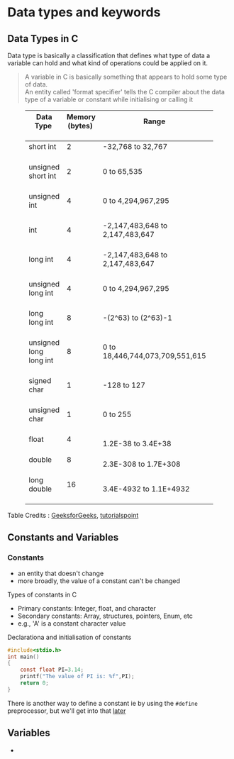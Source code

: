 # Data types and keywords

## Data Types in C

Data type is basically a classification that defines what type of data a variable can hold and what kind of operations could be applied on it. 

> A variable in C is basically something that appears to hold some type of data. <br>
> An entity called 'format specifier' tells the C compiler about the data type of a variable or constant while initialising or calling it

<figure class=table><table><thead><tr><th>Data Type&nbsp;<br>&nbsp;<th>Memory (bytes)&nbsp;<br>&nbsp;<th>Range&nbsp;<br>&nbsp;<th>Format Specifier&nbsp;<br>&nbsp;<tbody><tr><td>short int&nbsp;<br>&nbsp;<td>2&nbsp;<br>&nbsp;<td>-32,768 to 32,767&nbsp;<br>&nbsp;<td>%hd&nbsp;<br>&nbsp;<tr><td>unsigned short int&nbsp;<br>&nbsp;<td>2&nbsp;<br>&nbsp;<td>0 to 65,535&nbsp;<br>&nbsp;<td>%hu&nbsp;<br>&nbsp;<tr><td>unsigned int&nbsp;<br>&nbsp;<td>4&nbsp;<br>&nbsp;<td>0 to 4,294,967,295&nbsp;<br>&nbsp;<td>%u&nbsp;<br>&nbsp;<tr><td>int&nbsp;<br>&nbsp;<td>4&nbsp;<br>&nbsp;<td>-2,147,483,648 to 2,147,483,647&nbsp;<br>&nbsp;<td>%d&nbsp;<br>&nbsp;<tr><td>long int&nbsp;<br>&nbsp;<td>4&nbsp;<br>&nbsp;<td>-2,147,483,648 to 2,147,483,647&nbsp;<br>&nbsp;<td>%ld&nbsp;<br>&nbsp;<tr><td>unsigned long int&nbsp;<br>&nbsp;<td>4&nbsp;<br>&nbsp;<td>0 to 4,294,967,295&nbsp;<br>&nbsp;<td>%lu&nbsp;<br>&nbsp;<tr><td>long long int&nbsp;<br>&nbsp;<td>8&nbsp;<br>&nbsp;<td>-(2^63) to (2^63)-1&nbsp;<br>&nbsp;<td>%lld&nbsp;<br>&nbsp;<tr><td>unsigned long long int&nbsp;<br>&nbsp;<td>8&nbsp;<br>&nbsp;<td>0 to 18,446,744,073,709,551,615&nbsp;<br>&nbsp;<td>%llu&nbsp;<br>&nbsp;<tr><td>signed char&nbsp;<br>&nbsp;<td>1&nbsp;<br>&nbsp;<td>-128 to 127&nbsp;<br>&nbsp;<td>%c&nbsp;<br>&nbsp;<tr><td>unsigned char&nbsp;<br>&nbsp;<td>1&nbsp;<br>&nbsp;<td>0 to 255&nbsp;<br>&nbsp;<td>%c&nbsp;<br>&nbsp;<tr><td>float&nbsp;<br>&nbsp;<td>4&nbsp;<br>&nbsp;<td>1.2E-38 to 3.4E+38&nbsp;<td>%f&nbsp;<br>&nbsp;<tr><td>double&nbsp;<br>&nbsp;<td>8&nbsp;<br>&nbsp;<td>	2.3E-308 to 1.7E+308&nbsp;<td>%lf&nbsp;<br>&nbsp;<tr><td>long double&nbsp;<br>&nbsp;<td>16&nbsp;<br>&nbsp;<td>3.4E-4932 to 1.1E+4932	&nbsp;<td>%Lf&nbsp;<br>&nbsp;</table></figure>

Table Credits : [GeeksforGeeks](https://www.geeksforgeeks.org/data-types-in-c/), [tutorialspoint](https://www.tutorialspoint.com/cprogramming/c_data_types.htm)
  
## Constants and Variables

### Constants

- an entity that doesn't change
- more broadly, the value of a constant can't be changed

Types of constants in C

- Primary constants: Integer, float, and character 
- Secondary constants: Array, structures, pointers, Enum, etc
- e.g., 'A' is a constant character value

Declarationa and initialisation of constants

```c
#include<stdio.h>    
int main()
{    
    const float PI=3.14;    
    printf("The value of PI is: %f",PI);    
    return 0;  
}     
```

There is another way to define a constant ie by using the ```#define``` preprocessor, but we'll get into that [later](https://github.com/realKarthikNair/Learning-C-Lang/blob/main/Learning_C/J.%20Preprocessor/Preprocessor%20DIrectives/notes/preprocessor_directives.md#2-macros)

## Variables

- 
